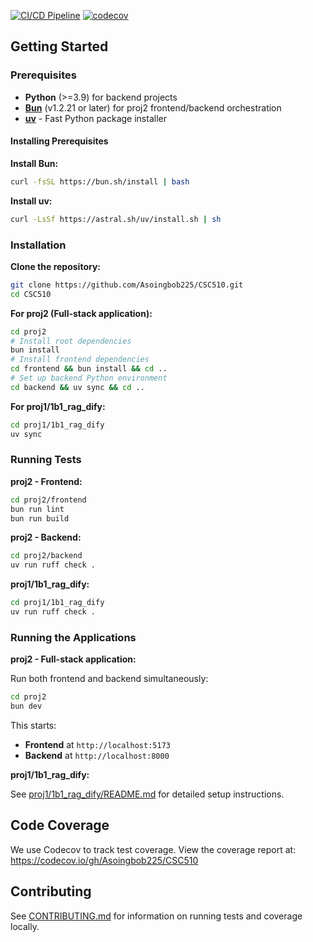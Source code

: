 [![CI/CD Pipeline](https://github.com/Asoingbob225/CSC510/actions/workflows/ci.yml/badge.svg)](https://github.com/Asoingbob225/CSC510/actions/workflows/ci.yml)
[![codecov](https://codecov.io/gh/Asoingbob225/CSC510/branch/main/graph/badge.svg)](https://codecov.io/gh/Asoingbob225/CSC510)

## Getting Started

### Prerequisites

- **Python** (>=3.9) for backend projects
- **[Bun](https://bun.sh)** (v1.2.21 or later) for proj2 frontend/backend orchestration
- **[uv](https://github.com/astral-sh/uv)** - Fast Python package installer

#### Installing Prerequisites

**Install Bun:**

```bash
curl -fsSL https://bun.sh/install | bash
```

**Install uv:**

```bash
curl -LsSf https://astral.sh/uv/install.sh | sh
```

### Installation

**Clone the repository:**

```bash
git clone https://github.com/Asoingbob225/CSC510.git
cd CSC510
```

**For proj2 (Full-stack application):**

```bash
cd proj2
# Install root dependencies
bun install
# Install frontend dependencies
cd frontend && bun install && cd ..
# Set up backend Python environment
cd backend && uv sync && cd ..
```

**For proj1/1b1_rag_dify:**

```bash
cd proj1/1b1_rag_dify
uv sync
```

### Running Tests

**proj2 - Frontend:**

```bash
cd proj2/frontend
bun run lint
bun run build
```

**proj2 - Backend:**

```bash
cd proj2/backend
uv run ruff check .
```

**proj1/1b1_rag_dify:**

```bash
cd proj1/1b1_rag_dify
uv run ruff check .
```

### Running the Applications

**proj2 - Full-stack application:**

Run both frontend and backend simultaneously:

```bash
cd proj2
bun dev
```

This starts:
- **Frontend** at `http://localhost:5173`
- **Backend** at `http://localhost:8000`

**proj1/1b1_rag_dify:**

See [proj1/1b1_rag_dify/README.md](proj1/1b1_rag_dify/README.md) for detailed setup instructions.
## Code Coverage

We use Codecov to track test coverage. View the coverage report at: https://codecov.io/gh/Asoingbob225/CSC510

## Contributing

See [CONTRIBUTING.md](CONTRIBUTING.md) for information on running tests and coverage locally.
